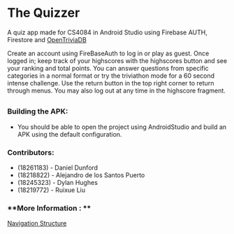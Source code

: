 # The Quizzer
A quiz app made for CS4084 in Android Studio using Firebase AUTH, Firestore and [OpenTriviaDB]

Create an account using FireBaseAuth to log in or play as guest.
Once logged in; keep track of your highscores with the highscores button and see your ranking and total points.
You can answer questions from specific categories in a normal format or try the triviathon mode for a 60 second intense challenge.
Use the return button in the top right corner to return through menus. 
You  may also log out at any time in the highscore fragment. 
##

### Building the APK:
- You should be able to open the project using AndroidStudio and build an APK using the default configuration.

### Contributors:

 - (18261183) - Daniel Dunford
 - (18218822) - Alejandro de los Santos Puerto
 - (18245323) - Dylan Hughes
 - (18219772) - Ruixue Liu

 [OpenTriviaDB]: <https://opentdb.com/browse.php>
 
 ### **More Information : **
 [Navigation Structure](structure.md)
